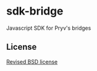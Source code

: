 sdk-bridge
==========

Javascript SDK for Pryv's bridges



## License

[Revised BSD license](https://github.com/pryv/documents/blob/master/license-bsd-revised.md)

